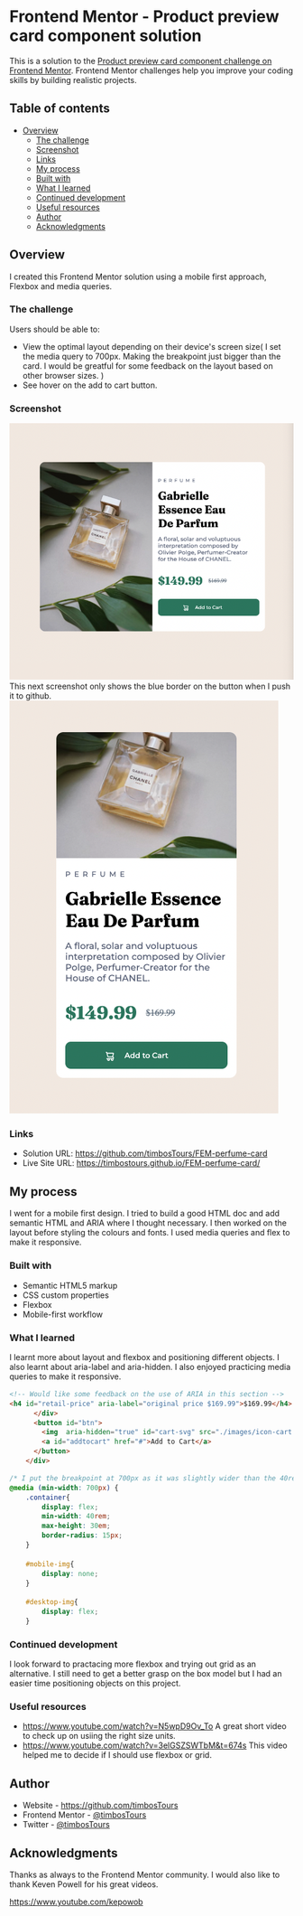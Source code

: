 # Frontend Mentor - Product preview card component solution

This is a solution to the [Product preview card component challenge on Frontend Mentor](https://www.frontendmentor.io/challenges/product-preview-card-component-GO7UmttRfa). Frontend Mentor challenges help you improve your coding skills by building realistic projects. 

## Table of contents

- [Overview](#overview)
  - [The challenge](#the-challenge)
  - [Screenshot](#screenshot)
  - [Links](#links)
  - [My process](#my-process)
  - [Built with](#built-with)
  - [What I learned](#what-i-learned)
  - [Continued development](#continued-development)
  - [Useful resources](#useful-resources)
  - [Author](#author)
  - [Acknowledgments](#acknowledgments)


## Overview
I created this Frontend Mentor solution using a mobile first approach, Flexbox and media queries.  

### The challenge

Users should be able to:

- View the optimal layout depending on their    device's screen size(
  I set the media query to 700px. Making the breakpoint just bigger than the card. I would be greatful for some feedback on the layout based on other browser sizes.
)
- See hover on the add to cart button.

### Screenshot

![](./images/screenshot-desktop.png)
This next screenshot only shows the blue border on the button when I push it to github.
![](./images/screenshot-mobile.png)


### Links

- Solution URL: https://github.com/timbosTours/FEM-perfume-card
- Live Site URL: https://timbostours.github.io/FEM-perfume-card/

## My process
I went for a mobile first design. I tried to build a good HTML doc and add semantic HTML and ARIA where I thought necessary. I then worked on the layout before styling the colours and fonts. I used media queries and flex to make it responsive.  

### Built with

- Semantic HTML5 markup
- CSS custom properties
- Flexbox
- Mobile-first workflow

### What I learned

I learnt more about layout and flexbox and positioning different objects. I also learnt about aria-label and aria-hidden. I also enjoyed practicing media queries to make it responsive.


```html
<!-- Would like some feedback on the use of ARIA in this section -->
<h4 id="retail-price" aria-label="original price $169.99">$169.99</h4>
      </div>
      <button id="btn">
        <img  aria-hidden="true" id="cart-svg" src="./images/icon-cart.svg" alt="">
        <a id="addtocart" href="#">Add to Cart</a>
      </button>
    </div>
```
```css
/* I put the breakpoint at 700px as it was slightly wider than the 40rem container. */
@media (min-width: 700px) {
    .container{
        display: flex;
        min-width: 40rem;
        max-height: 30em;
        border-radius: 15px;
    }
    
    #mobile-img{
        display: none;
    }

    #desktop-img{
        display: flex;
    }
```

### Continued development

I look forward to practacing more flexbox and trying out grid as an alternative. I still need to get a better grasp on the box model but I had an easier time positioning objects on this project.


### Useful resources

- https://www.youtube.com/watch?v=N5wpD9Ov_To
  A great short video to check up on usiing the right size units.
- https://www.youtube.com/watch?v=3elGSZSWTbM&t=674s
  This video helped me to decide if I should use flexbox or grid.

## Author

- Website - https://github.com/timbosTours
- Frontend Mentor - [@timbosTours](https://www.frontendmentor.io/profile/timbosTours)
- Twitter - [@timbosTours](https://www.twitter.com/timbosTours)


## Acknowledgments

Thanks as always to the Frontend Mentor community. I would also like to thank Keven Powell for his great videos.

https://www.youtube.com/kepowob
